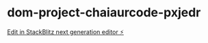 # dom-project-chaiaurcode-pxjedr

[Edit in StackBlitz next generation editor ⚡️](https://stackblitz.com/~/github.com/Nishith2704/dom-project-chaiaurcode-pxjedr)